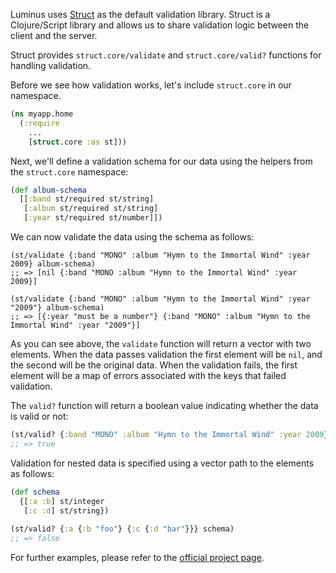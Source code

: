Luminus uses [Struct](https://funcool.github.io/struct/latest/) as the default validation library.
Struct is a Clojure/Script library and allows us to share validation logic between the client and
the server.

Struct provides `struct.core/validate` and `struct.core/valid?` functions for handling validation.

Before we see how validation works, let's include `struct.core` in our namespace.

```clojure
(ns myapp.home
  (:require
    ...
    [struct.core :as st]))
```

Next, we'll define a validation schema for our data using the helpers from the `struct.core` namespace:

```clojure
(def album-schema
  [[:band st/required st/string]
   [:album st/required st/string]
   [:year st/required st/number]])
```

We can now validate the data using the schema as follows:

```
(st/validate {:band "MONO" :album "Hymn to the Immortal Wind" :year 2009} album-schema)
;; => [nil {:band "MONO :album "Hymn to the Immortal Wind" :year 2009}]

(st/validate {:band "MONO" :album "Hymn to the Immortal Wind" :year "2009"} album-schema)
;; => [{:year "must be a number"} {:band "MONO" :album "Hymn to the Immortal Wind" :year "2009"}]
```

As you can see above, the `validate` function will return a vector with two elements.
When the data passes validation the first element will be `nil`, and the second will be the
original data. When the validation fails, the first element will be a map of errors associated
with the keys that failed validation.

The `valid?` function will return a boolean value indicating whether the data is valid or not:

```clojure
(st/valid? {:band "MONO" :album "Hymn to the Immortal Wind" :year 2009} album-schema)
;; => true
```

Validation for nested data is specified using a vector path to the elements as follows:

```clojure
(def schema
  {[:a :b] st/integer
   [:c :d] st/string})
   
(st/valid? {:a {:b "foo"} {:c {:d "bar"}}} schema)
;; => false
```

For further examples, please refer to the [official project page](https://funcool.github.io/struct/latest/).
